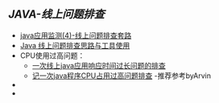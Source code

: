 ## *JAVA-线上问题排查*
- [java应用监测(4)-线上问题排查套路](https://blog.csdn.net/chongshuang2128/article/details/101006203)
- [Java 线上问题排查思路与工具使用](https://blog.csdn.net/GitChat/article/details/79019454)
- CPU使用过高问题：
    - [一次线上java应用响应时间过长问题的排查](https://blog.csdn.net/xinzhongtianxia/article/details/101544986)
    - [记一次java程序CPU占用过高问题排查](https://blog.csdn.net/puhaiyang/article/details/78663942) -推荐参考byArvin
- []()
- []()